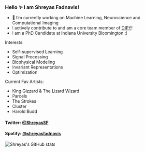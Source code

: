 ### Hello ✨  I am Shreyas Fadnavis!

- 🔭 I’m currently working on Machine Learning, Neuroscience and Computational Imaging
- I actively contribute to and am a core team member of [DIPY](https://dipy.org/)!
- I am a PhD Candidate at Indiana University Bloomington :)

Interests:
- Self-supervised Learning
- Signal Processing
- Biophysical Modeling
- Invariant Representations
- Optimization

Current Fav Artists:
- King Gizzard & The Lizard Wizard
- Parcels
- The Strokes
- Cluster
- Harold Budd

#### Twitter: [@ShreyasSF](https://twitter.com/ShreyasSF) 
#### Spotify: [@shreyasfadnavis](https://open.spotify.com/user/shreyasfadnavis)

![Shreyas's GitHub stats](https://github-readme-stats.vercel.app/api?username=ShreyasFadnavis)
